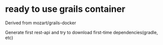 # ready to use grails container  #

Derived from mozart/grails-docker

Generate first rest-api and try to download first-time dependencies(gradle, etc)


